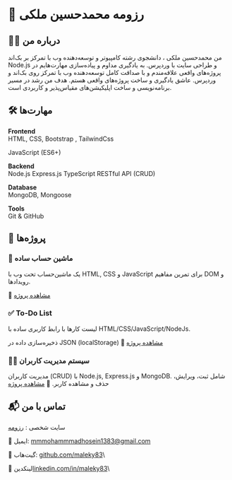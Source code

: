 # 📌 رزومه محمدحسین ملکی

## 👨‍💻 درباره من

من محمدحسین ملکی ، دانشجوی رشته کامپیوتر و توسعه‌دهنده وب با تمرکز بر بک‌اند Node.js و طراحی سایت با وردپرس.
به یادگیری مداوم و پیاده‌سازی مهارت‌هایم در پروژه‌های واقعی علاقه‌مندم و با صداقت کامل  توسعه‌دهنده وب با تمرکز روی بک‌اند و وردپرس.
عاشق یادگیری و ساخت پروژه‌های واقعی هستم.
هدف من رشد در مسیر برنامه‌نویسی و ساخت اپلیکیشن‌های مقیاس‌پذیر و کاربردی است.

## 🛠️ مهارت‌ها

**Frontend**\
HTML, CSS, Bootstrap , TailwindCss

JavaScript (ES6+)

**Backend**\
Node.js
Express.js
TypeScript
RESTful API (CRUD)

**Database**\
MongoDB, Mongoose

**Tools**\
Git & GitHub

## 🚀 پروژه‌ها

### 🧮 ماشین حساب ساده

یک ماشین‌حساب تحت وب با HTML, CSS و JavaScript برای تمرین مفاهیم DOM و رویدادها.

🔗 [مشاهده پروژه](https://maleky83.github.io/calculator/)


### ✅ To-Do List

لیست کارها با رابط کاربری ساده با HTML/CSS/JavaScript/NodeJs.

ذخیره‌سازی داده در JSON (localStorage)
    🔗 [مشاهده پروژه](https://maleky83.github.io/todo-app/)
    


### 👨‍💻 سیستم مدیریت کاربران

مدیریت کاربران (CRUD) با Node.js, Express.js و MongoDB.
شامل ثبت، ویرایش، حذف و مشاهده کاربر.
    🔗 [مشاهده پروژه](https://maleky83.github.io/controllerUsers/)



## 📬 تماس با من

سایت شخصی : [رزومه](https://maleky83.github.io/resume/)

📧 ایمیل: mmmohammmadhosein1383@gmail.com

🐙 گیت‌هاب: [github.com/maleky83](https://github.com/maleky83)\

🔗 لینکدین[linkedin.com/in/maleky83](https://www.linkedin.com/in/maleky83/)\
